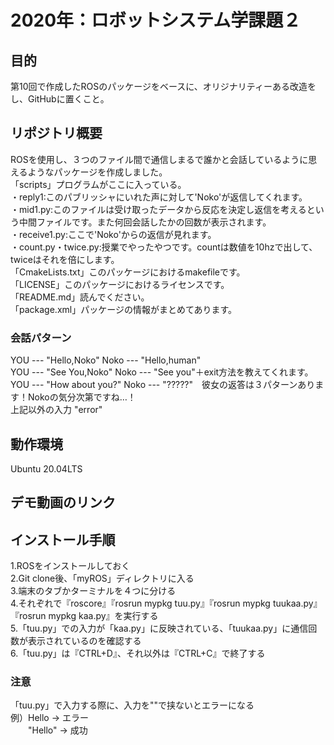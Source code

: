# 2020年：ロボットシステム学課題２
## 目的
第10回で作成したROSのパッケージをベースに、オリジナリティーある改造をし、GitHubに置くこと。
## リポジトリ概要
ROSを使用し、３つのファイル間で通信しまるで誰かと会話しているように思えるようなパッケージを作成しました。  
「scripts」プログラムがここに入っている。  
・reply1:このパブリッシャにいれた声に対して'Noko'が返信してくれます。  
・mid1.py:このファイルは受け取ったデータから反応を決定し返信を考えるという中間ファイルです。また何回会話したかの回数が表示されます。  
・receive1.py:ここで'Noko'からの返信が見れます。  
・count.py・twice.py:授業でやったやつです。countは数値を10hzで出して、twiceはそれを倍にします。  
「CmakeLists.txt」このパッケージにおけるmakefileです。  
「LICENSE」このパッケージにおけるライセンスです。  
「README.md」読んでください。  
「package.xml」パッケージの情報がまとめてあります。  
### 会話パターン
YOU --- "Hello,Noko"     Noko --- "Hello,human"  
YOU --- "See You,Noko"   Noko --- "See you"＋exit方法を教えてくれます。  
YOU --- "How about you?" Noko --- "?????"　彼女の返答は３パターンあります！Nokoの気分次第ですね…！  
上記以外の入力 "error"  
## 動作環境
Ubuntu 20.04LTS
## デモ動画のリンク

## インストール手順
1.ROSをインストールしておく  
2.Git clone後、「myROS」ディレクトリに入る  
3.端末のタブかターミナルを４つに分ける  
4.それぞれで『roscore』『rosrun mypkg tuu.py』『rosrun mypkg tuukaa.py』『rosrun mypkg kaa.py』を実行する  
5.「tuu.py」での入力が「kaa.py」に反映されている、「tuukaa.py」に通信回数が表示されているのを確認する  
6.「tuu.py」は『CTRL+D』、それ以外は『CTRL+C』で終了する  
### 注意
「tuu.py」で入力する際に、入力を""で挟ないとエラーになる  
例）Hello    ->  エラー  
　　"Hello"  ->  成功  
